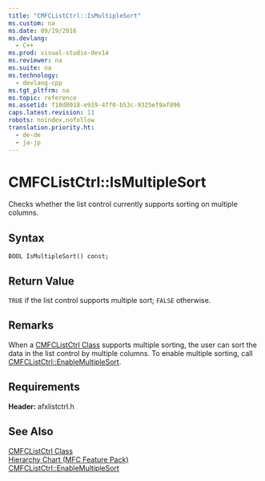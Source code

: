 ```yaml
---
title: "CMFCListCtrl::IsMultipleSort"
ms.custom: na
ms.date: 09/19/2016
ms.devlang: 
  - C++
ms.prod: visual-studio-dev14
ms.reviewer: na
ms.suite: na
ms.technology: 
  - devlang-cpp
ms.tgt_pltfrm: na
ms.topic: reference
ms.assetid: f10d8018-e919-4ff0-b53c-9325ef9af896
caps.latest.revision: 11
robots: noindex,nofollow
translation.priority.ht: 
  - de-de
  - ja-jp
---
```

# CMFCListCtrl::IsMultipleSort
Checks whether the list control currently supports sorting on multiple columns.  
  
## Syntax  
  
```  
BOOL IsMultipleSort() const;  
```  
  
## Return Value  
 `TRUE` if the list control supports multiple sort; `FALSE` otherwise.  
  
## Remarks  
 When a [CMFCListCtrl Class](../vs140/CMFCListCtrl-Class.md) supports multiple sorting, the user can sort the data in the list control by multiple columns. To enable multiple sorting, call [CMFCListCtrl::EnableMultipleSort](../vs140/CMFCListCtrl--EnableMultipleSort.md).  
  
## Requirements  
 **Header:** afxlistctrl.h  
  
## See Also  
 [CMFCListCtrl Class](../vs140/CMFCListCtrl-Class.md)   
 [Hierarchy Chart (MFC Feature Pack)](../vs140/Hierarchy-Chart.md)   
 [CMFCListCtrl::EnableMultipleSort](../vs140/CMFCListCtrl--EnableMultipleSort.md)